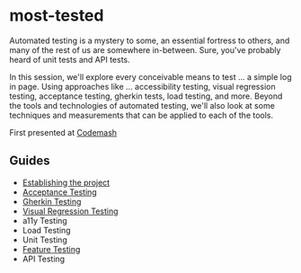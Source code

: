 # most-tested

Automated testing is a mystery to some, an essential fortress to others, and
many of the rest of us are somewhere in-between. Sure, you've probably heard of
unit tests and API tests.

In this session, we'll explore every conceivable means to test ... a simple log
in page. Using approaches like ... accessibility testing, visual regression
testing, acceptance testing, gherkin tests, load testing, and more. Beyond the
tools and technologies of automated testing, we'll also look at some techniques
and measurements that can be applied to each of the tools.

First presented at
[Codemash](https://www.codemash.org/session-details/?id=282954)

## Guides
* [Establishing the project](SETUP.md)
* [Acceptance Testing](tests/Acceptance/AcceptanceTesting.md)
* [Gherkin Testing](tests/Gherkin/GherkinTesting.md)
* [Visual Regression Testing](tests/VisualRegression/VisualRegressionTesting.md)
* a11y Testing
* Load Testing
* Unit Testing
* [Feature Testing](tests/Feature/FeatureTesting.md)
* API Testing
